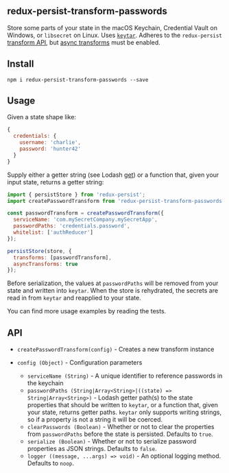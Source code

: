 ## redux-persist-transform-passwords
Store some parts of your state in the macOS Keychain, Credential Vault on Windows, or `libsecret` on Linux. Uses [`keytar`](https://github.com/atom/node-keytar). Adheres to the `redux-persist` [transform API](https://github.com/rt2zz/redux-persist#transforms), but [async transforms](https://github.com/rt2zz/redux-persist/pull/360) must be enabled.

## Install
```
npm i redux-persist-transform-passwords --save
```

## Usage

Given a state shape like:

``` js
{
  credentials: {
    username: 'charlie',
    password: 'hunter42'
  }
}
```

Supply either a getter string (see Lodash [get](https://lodash.com/docs/4.17.4#get)) or a function that, given your input state, returns a getter string:

```js
import { persistStore } from 'redux-persist';
import createPasswordTransform from 'redux-persist-transform-passwords';

const passwordTransform = createPasswordTransform({
  serviceName: 'com.mySecretCompany.mySecretApp',
  passwordPaths: 'credentials.password',
  whitelist: ['authReducer']
});

persistStore(store, {
  transforms: [passwordTransform],
  asyncTransforms: true
});
```

Before serialization, the values at `passwordPaths` will be removed from your state and written into `keytar`. When the store is rehydrated, the secrets are read in from `keytar` and reapplied to your state.

You can find more usage examples by reading the tests.

## API

* `createPasswordTransform(config)` - Creates a new transform instance

* `config (Object)` - Configuration parameters
    * `serviceName (String)` - A unique identifier to reference passwords in the keychain
    * `passwordPaths (String|Array<String>|((state) => String|Array<String>)` - Lodash getter path(s) to the state properties that should be written to `keytar`, or a function that, given your state, returns getter paths. `keytar` only supports writing strings, so if a property is not a string it will be coerced.
    * `clearPasswords (Boolean)` - Whether or not to clear the properties from `passwordPaths` before the state is persisted. Defaults to `true`.
    * `serialize (Boolean)` - Whether or not to serialize password properties as JSON strings. Defaults to `false`.
    * `logger ((message, ...args) => void)` - An optional logging method. Defaults to `noop`.
